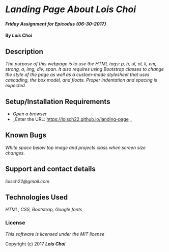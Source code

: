 # _Landing Page About Lois Choi_

#### _Friday Assignment for Epicodus {06-30-2017}_

#### By _**Lois Choi**_

## Description

_The purpose of this webpage is to use the HTML tags: p, h, ul, ol, li, em, strong, a, img, div, span. It also requires using Bootstrap classes to change the style of the page as well as a custom-made stylesheet that uses cascading, the box model, and floats. Proper indentation and spacing is expected._

## Setup/Installation Requirements

* _Open a browser_
* _Enter the URL: https://loisch22.github.io/landing-page _

## Known Bugs

_White space below top image and projects class when screen size changes._

## Support and contact details

_loisch22@gmail.com_

## Technologies Used

_HTML, CSS, Bootstrap, Google fonts_

### License

*This software is licensed under the MIT license*

Copyright (c) 2017 **_Lois Choi_**
